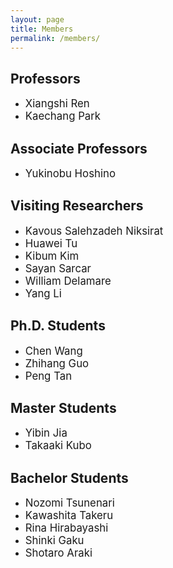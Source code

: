 ```yaml
---
layout: page
title: Members
permalink: /members/
---
```


## Professors
- <span style="font-size: 1.2em;">Xiangshi Ren</span>
- <span style="font-size: 1.2em;">Kaechang Park</span>

## Associate Professors
- <span style="font-size: 1.2em;">Yukinobu Hoshino</span>

## Visiting Researchers
- <span style="font-size: 1.2em;">Kavous Salehzadeh Niksirat</span>
- <span style="font-size: 1.2em;">Huawei Tu</span>
- <span style="font-size: 1.2em;">Kibum Kim</span>
- <span style="font-size: 1.2em;">Sayan Sarcar</span>
- <span style="font-size: 1.2em;">William Delamare</span>
- <span style="font-size: 1.2em;">Yang Li</span>

## Ph.D. Students
- <span style="font-size: 1.2em;">Chen Wang</span>
- <span style="font-size: 1.2em;">Zhihang Guo</span>
- <span style="font-size: 1.2em;">Peng Tan</span>

## Master Students
- <span style="font-size: 1.2em;">Yibin Jia</span>
- <span style="font-size: 1.2em;">Takaaki Kubo</span>

## Bachelor Students
- <span style="font-size: 1.2em;">Nozomi Tsunenari</span>
- <span style="font-size: 1.2em;">Kawashita Takeru</span>
- <span style="font-size: 1.2em;">Rina Hirabayashi</span>
- <span style="font-size: 1.2em;">Shinki Gaku</span>
- <span style="font-size: 1.2em;">Shotaro Araki</span>

